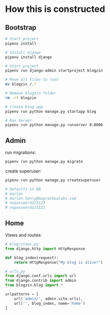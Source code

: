 # How this is constructed

## Bootstrap

```sh
# Start project
pipenv install

# Install django
pipenv install django

# Start project
pipenv run django-admin startproject blogzin

# Move all files to root
mv blogzin /.*

# Remove blogzin folder
rm -rf blogzin

# Create blog app
pipenv run python manage.py startapp blog

# Run Server
pipenv run python manage.py runserver 0:8000
```

## Admin

run migrations:

```sh
pipenv run python manage.py migrate
```

create superuser:

```sh
pipenv run python manage.py createsuperuser

# Defaults in DB
# marlon
# marlon.henry@magrathealabs.com
# nopassword123123
# nopassword123123
```

## Home

Views and routes:

```python
# blog/views.py
from django.http import HttpResponse

def blog_index(request):
    return HttpResponse("My blog is alive!")

# urls.py
from django.conf.urls import url
from django.contrib import admin
from blogzin.blog import *

urlpatterns = [
    url('admin/', admin.site.urls),
    url('', blog_index, name='home')
]
```
